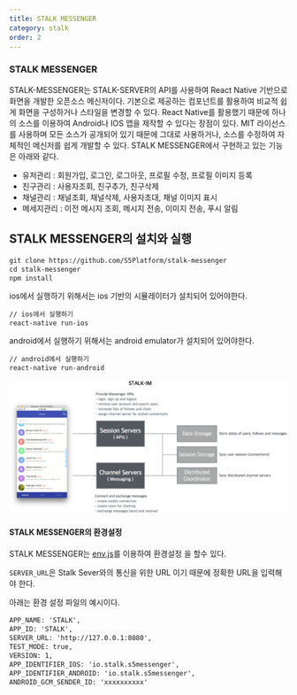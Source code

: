 ```yaml
---
title: STALK MESSENGER
category: stalk
order: 2
---
```


### STALK MESSENGER

STALK-MESSENGER는 STALK-SERVER의 API를 사용하여 React Native 기반으로 화면을 개발한 오픈소스 메신저이다. 기본으로 제공하는 컴포넌트를 활용하여 비교적 쉽게 화면을 구성하거나 스타일을 변경할 수 있다. React Native를 활용했기 때문에 하나의 소스를 이용하여 Android나 IOS 앱을 제작할 수 있다는 장점이 있다. MIT 라이선스를 사용하며 모든 소스가 공개되어 있기 때문에 그대로 사용하거나, 소스를 수정하여 자체적인 메신저를 쉽게 개발할 수 있다. STALK MESSENGER에서 구현하고 있는 기능은 아래와 같다.

-	유저관리 : 회원가입, 로그인, 로그아웃, 프로필 수정, 프로필 이미지 등록
-	친구관리 : 사용자조회, 친구추가, 친구삭제
-	채널관리 : 채널조회, 채널삭제, 사용자초대, 채널 이미지 표시
-	메세지관리 : 이전 메시지 조회, 메시지 전송, 이미지 전송, 푸시 알림

## STALK MESSENGER의 설치와 실행

```
git clone https://github.com/S5Platform/stalk-messenger
cd stalk-messenger
npm install
```

ios에서 실행하기 위해서는 ios 기반의 시뮬레이터가 설치되어 있어야한다.

```
// ios에서 실행하기
react-native run-ios
```

android에서 실행하기 위해서는 android emulator가 설치되어 있어야한다.

```
// android에서 실행하기
react-native run-android
```

![stalk_im](/images/stalk_im.png)

#### STALK MESSENGER의 환경설정

STALK MESSENGER는 [env.js](https://github.com/S5Platform/stalk-messenger/blob/master/env.js)를 이용하여 환경설정 을 할수 있다.

`SERVER_URL`은 Stalk Sever와의 통신을 위한 URL 이기 때문에 정확한 URL을 입력해야 한다.

아래는 환경 설정 파일의 예시이다.

```
APP_NAME: 'STALK',
APP_ID: 'STALK',
SERVER_URL: 'http://127.0.0.1:8080',
TEST_MODE: true,
VERSION: 1,
APP_IDENTIFIER_IOS: 'io.stalk.s5messenger',
APP_IDENTIFIER_ANDROID: 'io.stalk.s5messenger',
ANDROID_GCM_SENDER_ID: 'xxxxxxxxxx'
```
